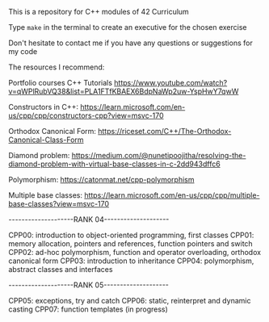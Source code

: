 This is a repository for C++ modules of 42 Curriculum

Type ```make``` in the terminal to create an executive for the chosen exercise

Don't hesitate to contact me if you have any questions or suggestions for my code

The resources I recommend: 

Portfolio courses C++ Tutorials
https://www.youtube.com/watch?v=qWPlRubVQ38&list=PLA1FTfKBAEX6BdpNaWp2uw-YspHwY7qwW

Constructors in C++:
https://learn.microsoft.com/en-us/cpp/cpp/constructors-cpp?view=msvc-170

Orthodox Canonical Form:
https://riceset.com/C++/The-Orthodox-Canonical-Class-Form

Diamond problem:
https://medium.com/@nunetipoojitha/resolving-the-diamond-problem-with-virtual-base-classes-in-c-2dd943dffc6

Polymorphism:
https://catonmat.net/cpp-polymorphism

Multiple base classes:
https://learn.microsoft.com/en-us/cpp/cpp/multiple-base-classes?view=msvc-170

--------------------RANK 04--------------------

CPP00: introduction to object-oriented programming, first classes
CPP01: memory allocation, pointers and references, function pointers and switch
CPP02: ad-hoc polymorphism, function and operator overloading, orthodox canonical form
CPP03: introduction to inheritance
CPP04: polymorphism, abstract classes and interfaces

--------------------RANK 05--------------------

CPP05: exceptions, try and catch
CPP06: static, reinterpret and dynamic casting
CPP07: function templates (in progress)
